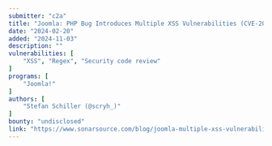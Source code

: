 ```yaml
---
submitter: "c2a"
title: "Joomla: PHP Bug Introduces Multiple XSS Vulnerabilities (CVE-2024-21726)"
date: "2024-02-20"
added: "2024-11-03"
description: ""
vulnerabilities: [
    "XSS", "Regex", "Security code review"
]
programs: [
    "Joomla!"
]
authors: [
    "Stefan Schiller (@scryh_)"
]
bounty: "undisclosed"
link: "https://www.sonarsource.com/blog/joomla-multiple-xss-vulnerabilities/"
---
```




